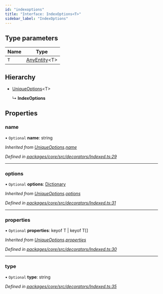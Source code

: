 ```yaml
---
id: "indexoptions"
title: "Interface: IndexOptions<T>"
sidebar_label: "IndexOptions"
---
```


## Type parameters

Name | Type |
------ | ------ |
`T` | [AnyEntity](../index.md#anyentity)&#60;T> |

## Hierarchy

* [UniqueOptions](uniqueoptions.md)&#60;T>

  ↳ **IndexOptions**

## Properties

### name

• `Optional` **name**: string

*Inherited from [UniqueOptions](uniqueoptions.md).[name](uniqueoptions.md#name)*

*Defined in [packages/core/src/decorators/Indexed.ts:29](https://github.com/mikro-orm/mikro-orm/blob/18b580bb42/packages/core/src/decorators/Indexed.ts#L29)*

___

### options

• `Optional` **options**: [Dictionary](../index.md#dictionary)

*Inherited from [UniqueOptions](uniqueoptions.md).[options](uniqueoptions.md#options)*

*Defined in [packages/core/src/decorators/Indexed.ts:31](https://github.com/mikro-orm/mikro-orm/blob/18b580bb42/packages/core/src/decorators/Indexed.ts#L31)*

___

### properties

• `Optional` **properties**: keyof T \| keyof T[]

*Inherited from [UniqueOptions](uniqueoptions.md).[properties](uniqueoptions.md#properties)*

*Defined in [packages/core/src/decorators/Indexed.ts:30](https://github.com/mikro-orm/mikro-orm/blob/18b580bb42/packages/core/src/decorators/Indexed.ts#L30)*

___

### type

• `Optional` **type**: string

*Defined in [packages/core/src/decorators/Indexed.ts:35](https://github.com/mikro-orm/mikro-orm/blob/18b580bb42/packages/core/src/decorators/Indexed.ts#L35)*
